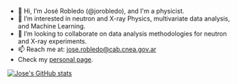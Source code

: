 - 👋 Hi, I’m José Robledo (@jorobledo), and I'm a physicist.
- 👀 I’m interested in neutron and X-ray Physics, multivariate data analysis, and Machine Learning.
- 💞️ I’m looking to collaborate on data analysis methodologies for neutron and X-ray experiments.
- 📫 Reach me at: jose.robledo@cab.cnea.gov.ar
- Check my [personal page](https://jorobledo.github.io/).

[![Jose's GitHub stats](https://github-readme-stats.vercel.app/api?username=jorobledo)](https://github.com/jorobledo/github-readme-stats)

<!---
jorobledo/jorobledo is a ✨ special ✨ repository because its `README.md` (this file) appears on your GitHub profile.
You can click the Preview link to take a look at your changes.
--->
